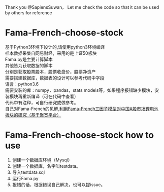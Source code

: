 Thank you @SapiensSuwan， Let me check the code so that it can be used by others for reference
# Fama-French-choose-stock
基于Python3环境下设计的,请使用python3环境编译<br />
样本数据采集自网易财经，采用的是上证50板块<br />
Fama.py是主要计算脚本<br />
其他皆为获取数据的脚本<br />
分别是获取股票股本，股票收盘价，股票净资产<br />
需要搭建数据库，数据表的设计可以参考代码中字段<br />
语言：python3.6<br />
需要安装的库：numpy，pandas，stats models等，如果程序报错缺少模块，安装模块再重新编译（可在代码中查看）<br />
代码中有注释，可自行研究或做参考。<br />
自己对Fama-French的见解,[利用Fama-French三因子模型对中国A股市场锂电池板块的研究（基于聚宽平台）](https://www.jianshu.com/p/680ef46faaad)

# Fama-French-choose-stock how to use
1. 创建一个数据库环境（Mysql）
2. 创建一个数据库，名字叫testdata。
3. 导入testdata.sql
4. 运行Fama.py
5. 报错的话，根据错误自己解决，也可以提issue。
